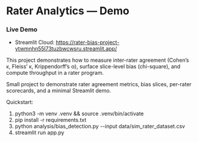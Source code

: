 # Rater Analytics — Demo

### Live Demo
- Streamlit Cloud: https://rater-bias-project-ytwmnhn55l73tuzbwcwsru.streamlit.app/

This project demonstrates how to measure inter-rater agreement (Cohen’s κ, Fleiss’ κ, Krippendorff’s α),
surface slice-level bias (chi-square), and compute throughput in a rater program.

Small project to demonstrate rater agreement metrics, bias slices, per-rater scorecards, and a minimal Streamlit demo.

Quickstart:
1. python3 -m venv .venv && source .venv/bin/activate
2. pip install -r requirements.txt
3. python analysis/bias_detection.py --input data/sim_rater_dataset.csv
4. streamlit run app.py

